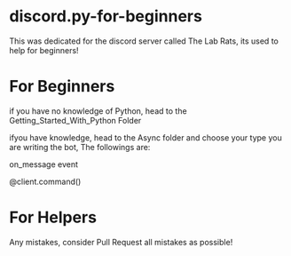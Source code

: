 # discord.py-for-beginners
This was dedicated for the discord server called The Lab Rats, its used to help for beginners!
# For Beginners 
if you have no knowledge of Python, head to the Getting_Started_With_Python Folder

ifyou have knowledge, head to the Async folder and choose your type you are writing the bot, The followings are:

on_message event

@client.command()
# For Helpers
Any mistakes, consider Pull Request all mistakes as possible!

